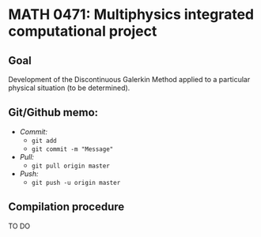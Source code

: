# MATH 0471: Multiphysics integrated computational project
## Goal
Development of the Discontinuous Galerkin Method applied to a particular physical situation (to be determined).

## Git/Github memo:
* *Commit:*
	* `git add`
	* `git commit -m "Message"`
* *Pull:*
	* `git pull origin master`
* *Push:*
	* `git push -u origin master`

## Compilation procedure
TO DO

